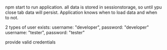 npm start to run application.
all data is stored in sessionstorage, so until ypu close tab data will persist.
Application knows when to load  data and when to not.

2 types of user exists:
username: "developer", password: "developer"
username: "tester", password: "tester"

provide valid credentials